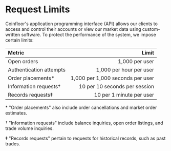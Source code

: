 # Request Limits

Coinfloor's application programming interface (API) allows our clients to access and control their accounts or view our market data using custom-written software. To protect the performance of the system, we impose certain limits:

| Metric                  |                            Limit |
|:------------------------|---------------------------------:|
| Open orders             |                   1,000 per user |
| Authentication attempts |          1,000 per hour per user |
| Order placements*       | 1,000 per 1,000 seconds per user |
| Information requests†   |    10 per 10 seconds per session |
| Records requests‡       |         10 per 1 minute per user |

\* "Order placements" also include order cancellations and market order estimates.

† "Information requests" include balance inquiries, open order listings, and trade volume inquiries.

‡ "Records requests" pertain to requests for historical records, such as past trades.
